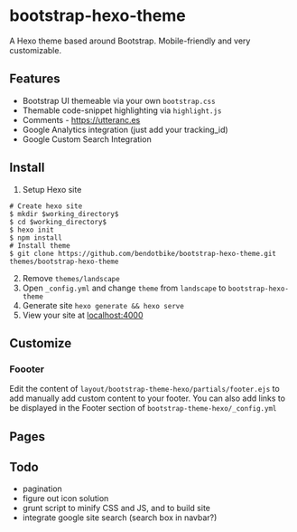 # bootstrap-hexo-theme

A Hexo theme based around Bootstrap. Mobile-friendly and very customizable.

## Features
- Bootstrap UI themeable via your own ```bootstrap.css```
- Themable code-snippet highlighting via ```highlight.js```
- Comments - https://utteranc.es
- Google Analytics integration (just add your tracking_id)
- Google Custom Search Integration

## Install
1. Setup Hexo site
```
# Create hexo site
$ mkdir $working_directory$
$ cd $working_directory$
$ hexo init
$ npm install
# Install theme
$ git clone https://github.com/bendotbike/bootstrap-hexo-theme.git themes/bootstrap-hexo-theme
```
2. Remove ```themes/landscape```
3. Open ```_config.yml``` and change ```theme``` from ```landscape``` to ```bootstrap-hexo-theme```
4. Generate site ```hexo generate && hexo serve```
5. View your site at [localhost:4000](http://localhost:4000)

## Customize
### Foooter
Edit the content of ```layout/bootstrap-theme-hexo/partials/footer.ejs``` to add manually add custom content to your footer.
You can also add links to be displayed in the Footer section of ```bootstrap-theme-hexo/_config.yml```

## Pages

## Todo
- pagination
- figure out icon solution
- grunt script to minify CSS and JS, and to build site
- integrate google site search (search box in navbar?)
